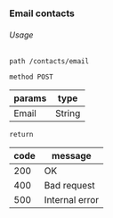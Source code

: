 ### Email contacts

###### Usage

`path /contacts/email`

`method POST`

| params | type   |
| ------ | ------ |
| Email  | String |

`return`

| code | message        |
| ---- | -------------- |
| 200  | OK             |
| 400  | Bad request    |
| 500  | Internal error |

